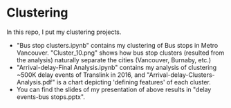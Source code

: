 # Clustering
In this repo, I put my clustering projects.  
* "Bus stop clusters.ipynb" contains my clustering of Bus stops in Metro Vancouver. "Cluster_10.png" shows how bus stop clusters (resulted from the analysis) naturally separate the cities (Vancouver, Burnaby, etc.)
* "Arrival-delay-Final Analysis.ipynb" contains my analysis of clustering ~500K delay events of Translink in 2016, and "Arrival-delay-Clusters-Analysis.pdf" is a chart depicting 'defining features'
of each cluster.
* You can find the slides of my presentation of above results in "delay events-bus stops.pptx".
